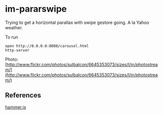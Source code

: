 # im-pararswipe

Trying to get a horizontal parallax with swipe gestore going.
A la Yahoo weather.

To run
    
    open http://0.0.0.0:8080/carousel.html
    http-server

Photo: [http://www.flickr.com/photos/sulbalcon/6645353073/sizes/l/in/photostream/](http://www.flickr.com/photos/sulbalcon/6645353073/sizes/l/in/photostream/)

## References
[hammer.js](http://eightmedia.github.io/hammer.js/)